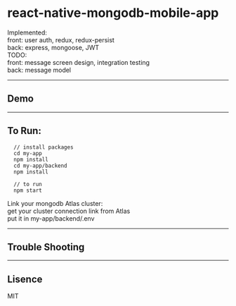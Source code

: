 # react-native-mongodb-mobile-app

Implemented: </br>
front: user auth, redux, redux-persist </br>
back: express, mongoose, JWT </br>
TODO: </br>
front: message screen design, integration testing </br>
back: message model </br>

---
## Demo


---
## To Run:
```
  // install packages
  cd my-app
  npm install
  cd my-app/backend
  npm install

  // to run
  npm start
```
Link your mongodb Atlas cluster: </br>
get your cluster connection link from Atlas </br>
put it in my-app/backend/.env </br>

---
## Trouble Shooting

---
## Lisence

MIT
